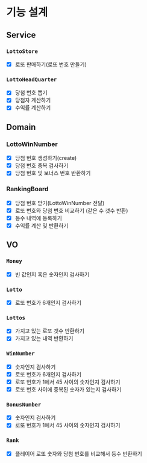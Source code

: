 # 기능 설계
## Service
### `LottoStore`
- [x] 로또 판매하기(로또 번호 만들기)
### `LottoHeadQuarter`
- [x] 당첨 번호 뽑기
- [x] 당첨자 계산하기
- [x] 수익률 계산하기

## Domain
### LottoWinNumber
- [x] 당첨 번호 생성하기(create)
- [x] 당첨 번호 중복 검사하기
- [x] 당첨 번호 및 보너스 번호 반환하기
### RankingBoard
- [x] 당첨 번호 받기(LottoWinNumber 전달)
- [x] 로또 번호와 당첨 번호 비교하기 (같은 수 갯수 반환)
- [x] 등수 내역에 등록하기
- [x] 수익률 계산 및 반환하기

## VO
### `Money`
- [x] 빈 값인지 혹은 숫자인지 검사하기
### `Lotto`
- [x] 로또 번호가 6개인지 검사하기
### `Lottos`
- [x] 가지고 있는 로또 갯수 반환하기
- [x] 가지고 있는 내역 반환하기
### `WinNumber`
- [x] 숫자인지 검사하기
- [x] 로또 번호가 6개인지 검사하기
- [x] 로또 번호가 1에서 45 사이의 숫자인지 검사하기
- [x] 로또 번호 사이에 중복된 숫자가 있는지 검사하기
### `BonusNumber`
- [x] 숫자인지 검사하기
- [x] 로또 번호가 1에서 45 사이의 숫자인지 검사하기
### `Rank`
- [x] 플레이어 로또 숫자와 당첨 번호를 비교해서 등수 반환하기
